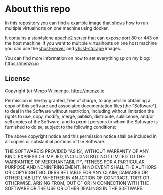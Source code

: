 # About this repo

In this repository you can find a example image that shows how to run multiple virtualhosts on one machine using docker. 

It contains a standalone apache2 server that can expose port 80 or 443 on the host machine. If you want to multiple virtualhosts on one host machine you can use the [vhost-server](https://github.com/menzow/vhost-server) and [vhost-storage](https://github.com/menzow/vhost-storage) images.

You can find more information on how to set everything up on my blog: https://menzo.io



## License

Copyright (c) Menzo Wijmenga. https://menzo.io

Permission is hereby granted, free of charge, to any person obtaining a copy
of this software and associated documentation files (the "Software"), to deal
in the Software without restriction, including without limitation the rights
to use, copy, modify, merge, publish, distribute, sublicense, and/or sell
copies of the Software, and to permit persons to whom the Software is
furnished to do so, subject to the following conditions:

The above copyright notice and this permission notice shall be included in
all copies or substantial portions of the Software.

THE SOFTWARE IS PROVIDED "AS IS", WITHOUT WARRANTY OF ANY KIND, EXPRESS OR
IMPLIED, INCLUDING BUT NOT LIMITED TO THE WARRANTIES OF MERCHANTABILITY,
FITNESS FOR A PARTICULAR PURPOSE AND NONINFRINGEMENT. IN NO EVENT SHALL THE
AUTHORS OR COPYRIGHT HOLDERS BE LIABLE FOR ANY CLAIM, DAMAGES OR OTHER
LIABILITY, WHETHER IN AN ACTION OF CONTRACT, TORT OR OTHERWISE, ARISING FROM,
OUT OF OR IN CONNECTION WITH THE SOFTWARE OR THE USE OR OTHER DEALINGS IN
THE SOFTWARE.
